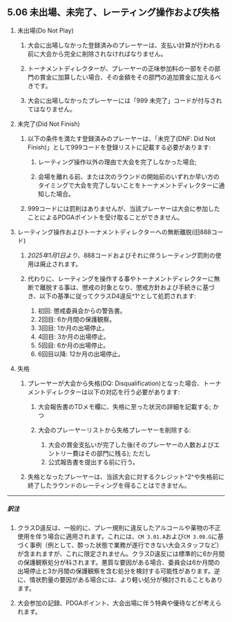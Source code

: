 ## 5.06 未出場、未完了、レーティング操作および失格

1. 未出場(Do Not Play)

    1. 大会に出場しなかった登録済みのプレーヤーは、支払い計算が行われる前に大会から完全に削除されなければなりません。

    1. トーナメントディレクターが、プレーヤーの正味参加料の一部をその部門の賞金に加算したい場合、その金額をその部門の追加賞金に加えるべきです。

    1. 大会に出場しなかったプレーヤーには「999 未完了」コードが付与されてはなりません。

1. 未完了(Did Not Finish)

    1. 以下の条件を満たす登録済みのプレーヤーは、「未完了(DNF: Did Not Finish)」として999コードを登録リストに記載する必要があります:

        1. レーティング操作以外の理由で大会を完了しなかった場合;

        1. 会場を離れる前、または次のラウンドの開始前のいずれか早い方のタイミングで大会を完了しないことをトーナメントディレクターに通知した場合。

    1. 999コードには罰則はありませんが、当該プレーヤーは大会に参加したことによるPDGAポイントを受け取ることができません。

1. レーティング操作およびトーナメントディレクターへの無断離脱(旧888コード)

    1. *2025年1月1日より*、888コードおよびそれに伴うレーティング罰則の使用は廃止されます。

    1. 代わりに、レーティングを操作する事やトーナメントディレクターに無断で離脱する事は、懲戒の対象となり、懲戒方針および手続きに基づき、以下の基準に従ってクラスD4違反^1^として処罰されます:

        1. 初回: 懲戒委員会からの警告書。
        1. 2回目: 6か月間の保護観察。
        1. 3回目: 1か月の出場停止。
        1. 4回目: 3か月の出場停止。
        1. 5回目: 6か月の出場停止。
        1. 6回目以降: 12か月の出場停止。

1. 失格

    1. プレーヤーが大会から失格(DQ: Disqualification)となった場合、トーナメントディレクターは以下の対応を行う必要があります:

        1. 大会報告書のTDメモ欄に、失格に至った状況の詳細を記載する; かつ

        1. 大会のプレーヤーリストから失格プレーヤーを削除する:

            1. 大会の賞金支払いが完了した後(そのプレーヤーの人数およびエントリー費はその部門に残る); ただし
            1. 公式報告書を提出する前に行う。

    1. 失格となったプレーヤーは、当該大会に対するクレジット^2^や失格前に終了したラウンドのレーティングを得ることはできません。

___
##### 訳注

1. クラスD違反は、一般的に、プレー規則に違反したアルコールや薬物の不正使用を伴う場合に適用されます。これには、`CM 3.01.A`および`CM 3.08.G`に基づく事例（例として、酔った状態で業務が遂行できない大会スタッフなど）が含まれますが、これに限定されません。クラスD違反には標準的に6か月間の保護観察処分が科されます。悪質な要因がある場合、委員会は6か月間の出場停止と3か月間の保護観察を含む処分を検討する可能性があります。逆に、情状酌量の要因がある場合には、より軽い処分が検討されることもあります。

1. 大会参加の記録、PDGAポイント、大会出場に伴う特典や優待などが考えられます。

